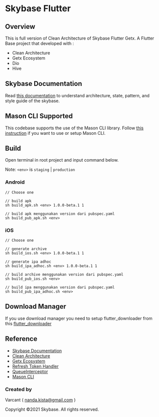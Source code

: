 # Skybase Flutter

## Overview
This is full version of Clean Architecture of Skybase Flutter Getx.
A Flutter Base project that developed with :
- Clean Architecture
- Getx Ecosystem
- Dio
- Hive

## Skybase Documentation
Read [this documentation](https://docs.google.com/document/d/1ZwO60uk2SnqVBfL-L7tmIu6ykHCB8MCHP9VxE-ijXYM/edit?usp=share_link) to understand architecture, state, pattern, and style guide of the skybase.

## Mason CLI Supported
This codebase supports the use of the Mason CLI library. Follow [this instruction](https://docs.google.com/document/d/1JfoTDzJ8FqCatVjTdzOn_9rDcIJBqadaSlvUZn53UCc/edit?usp=share_link) if you want to use or setup Mason CLI.

## Build

Open terminal in root project and input command below.

Note: `<env>` is `staging` | `production`

### Android

    // Choose one

    // build apk
    sh build_apk.sh <env> 1.0.0-beta.1 1

    // build apk menggunakan version dari pubspec.yaml
    sh build_pub_apk.sh <env>

### iOS

    // Choose one

    // generate archive
    sh build_ios.sh <env> 1.0.0-beta.1 1

    // generate ipa adhoc
    sh build_ipa_adhoc.sh <env> 1.0.0-beta.1 1

    // build archive menggunakan version dari pubspec.yaml
    sh build_pub_ios.sh <env>

    // build ipa menggunakan version dari pubspec.yaml
    sh build_pub_ipa_adhoc.sh <env>

## Download Manager
If you use download manager you need to setup flutter_downloader from this
[flutter_downloader](https://pub.dev/packages/flutter_downloader)

## Reference
- [Skybase Documentation](https://docs.google.com/document/d/1ZwO60uk2SnqVBfL-L7tmIu6ykHCB8MCHP9VxE-ijXYM/edit?usp=share_link)
- [Clean Architecture](https://resocoder.com/2019/08/27/flutter-tdd-clean-architecture-course-1-explanation-project-structure/)
- [Getx Ecosystem](https://medium.com/flutter-community/the-flutter-getx-ecosystem-state-management-881c7235511d)
- [Refresh Token Handler](https://medium.com/nusanet/flutter-refresh-token-authentication-4c8a58071d75)
- [QueueInterceptor](https://github.com/flutterchina/dio/issues/1308)
- [Mason CLI](https://pub.dev/packages/mason_cli)



### Created by
Varcant
( nanda.kista@gmail.com )

Copyright ©2021 Skybase. All rights reserved.

